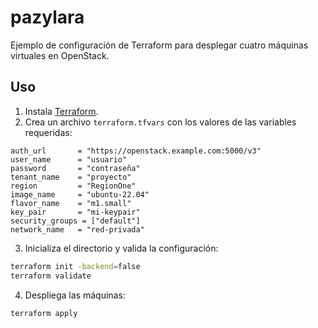 # pazylara

Ejemplo de configuración de Terraform para desplegar cuatro máquinas virtuales en OpenStack.

## Uso

1. Instala [Terraform](https://www.terraform.io/downloads.html).
2. Crea un archivo `terraform.tfvars` con los valores de las variables requeridas:

```hcl
auth_url       = "https://openstack.example.com:5000/v3"
user_name      = "usuario"
password       = "contraseña"
tenant_name    = "proyecto"
region         = "RegionOne"
image_name     = "ubuntu-22.04"
flavor_name    = "m1.small"
key_pair       = "mi-keypair"
security_groups = ["default"]
network_name   = "red-privada"
```
3. Inicializa el directorio y valida la configuración:

```bash
terraform init -backend=false
terraform validate
```
4. Despliega las máquinas:

```bash
terraform apply
```
